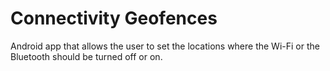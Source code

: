 # Connectivity Geofences
Android app that allows the user to set the locations where the Wi-Fi or the Bluetooth should be turned off or on.
